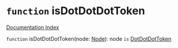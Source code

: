 # `function` isDotDotDotToken

[Documentation Index](../README.md)

`function` isDotDotDotToken(node: [Node](../private.interface.Node/README.md)): node `is` [DotDotDotToken](../private.interface.PunctuationToken/README.md)